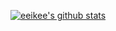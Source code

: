 [![eeikee's github stats](https://github-readme-stats.vercel.app/api?username=eeikee)](https://github.com/eeikee/github-readme-stats&show_icons=true&theme=radical)
